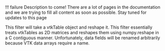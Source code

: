 !!! failure
    Description to come! There are a lot of pages in the documentation and we are trying to fill all content as soon as possible. Stay tuned for updates to this page

<!--- TODO --->

This filter will take a vtkTable object and reshape it. This filter essentially treats vtkTables as 2D matrices and reshapes them using numpy.reshape in a C contiguous manner. Unfortunately, data fields will be renamed arbitrarily because VTK data arrays require a name.
